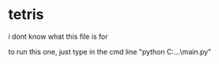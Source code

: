 # tetris
i dont know what this file is for

to run this one, just type in the cmd line "python C:\...\main.py"
